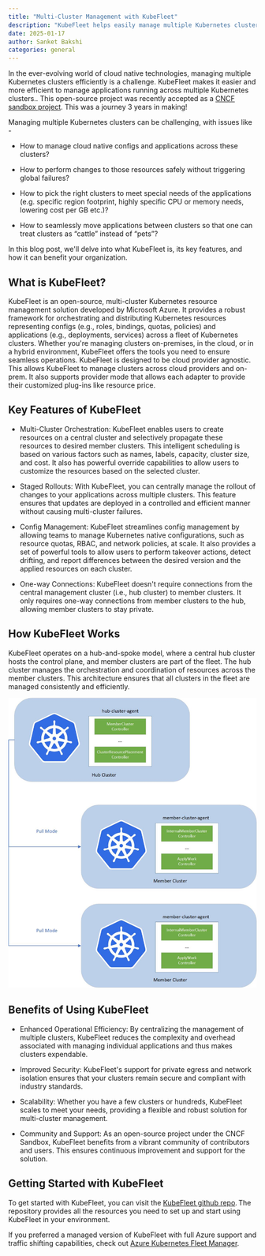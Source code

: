 ```yaml
---
title: "Multi-Cluster Management with KubeFleet"
description: "KubeFleet helps easily manage multiple Kubernetes clusters. This Microsoft-led, open source project was recently accepted as a CNCF sandbox project."
date: 2025-01-17
author: Sanket Bakshi
categories: general
---
```



In the ever-evolving world of cloud native technologies, managing multiple Kubernetes clusters efficiently is a challenge. KubeFleet makes it easier and more efficient to manage applications running across multiple Kubernetes clusters.. This open-source project was recently accepted as a [CNCF sandbox project](https://github.com/cncf/sandbox/issues/307). This was a journey 3 years in making! 

Managing multiple Kubernetes clusters can be challenging, with issues like -  

* How to manage cloud native configs and applications across these clusters? 

* How to perform changes to those resources safely without triggering global failures? 

* How to pick the right clusters to meet special needs of the applications (e.g. specific region footprint, highly specific CPU or memory needs, lowering cost per GB etc.)? 

* How to seamlessly move applications between clusters so that one can treat clusters as “cattle” instead of “pets”? 

In this blog post, we'll delve into what KubeFleet is, its key features, and how it can benefit your organization. 

## What is KubeFleet? 

KubeFleet is an open-source, multi-cluster Kubernetes resource management solution developed by Microsoft Azure. It provides a robust framework for orchestrating and distributing Kubernetes resources representing configs (e.g., roles, bindings, quotas, policies) and applications (e.g., deployments, services) across a fleet of Kubernetes clusters. Whether you're managing clusters on-premises, in the cloud, or in a hybrid environment, KubeFleet offers the tools you need to ensure seamless operations. 
KubeFleet is designed to be cloud provider agnostic. This allows KubeFleet to manage clusters across cloud providers and on-prem. It also supports provider mode that allows each adapter to provide their customized plug-ins like resource price.

## Key Features of KubeFleet 

 * Multi-Cluster Orchestration: KubeFleet enables users to create resources on a central cluster and selectively propagate these resources to desired member clusters. This intelligent scheduling is based on various factors such as names, labels, capacity, cluster size, and cost. It also has powerful override capabilities to allow users to customize the resources based on the selected cluster. 

 * Staged Rollouts: With KubeFleet, you can centrally manage the rollout of changes to your applications across multiple clusters. This feature ensures that updates are deployed in a controlled and efficient manner without causing multi-cluster failures. 

 * Config Management: KubeFleet streamlines config management by allowing teams to manage Kubernetes native configurations, such as resource quotas, RBAC, and network policies, at scale. It also provides a set of powerful tools to allow users to perform takeover actions, detect drifting, and report differences between the desired version and the applied resources on each cluster. 

 * One-way Connections: KubeFleet doesn't require connections from the central management cluster (i.e., hub cluster) to member clusters. It only requires one-way connections from member clusters to the hub, allowing member clusters to stay private. 

 

## How KubeFleet Works 

KubeFleet operates on a hub-and-spoke model, where a central hub cluster hosts the control plane, and member clusters are part of the fleet. The hub cluster manages the orchestration and coordination of resources across the member clusters. This architecture ensures that all clusters in the fleet are managed consistently and efficiently. 

![KubeFleet Architecture!](https://github.com/Azure/fleet/raw/main/docs/concepts/Components/architecture.jpg)


## Benefits of Using KubeFleet 

 * Enhanced Operational Efficiency: By centralizing the management of multiple clusters, KubeFleet reduces the complexity and overhead associated with managing individual applications and thus makes clusters expendable. 

 * Improved Security: KubeFleet's support for private egress and network isolation ensures that your clusters remain secure and compliant with industry standards. 

 * Scalability: Whether you have a few clusters or hundreds, KubeFleet scales to meet your needs, providing a flexible and robust solution for multi-cluster management. 

 * Community and Support: As an open-source project under the CNCF Sandbox, KubeFleet benefits from a vibrant community of contributors and users. This ensures continuous improvement and support for the solution. 

 

## Getting Started with KubeFleet 

To get started with KubeFleet, you can visit the [KubeFleet github repo](https://github.com/Azure/fleet). The repository provides all the resources you need to set up and start using KubeFleet in your environment. 

If you preferred a managed version of KubeFleet with full Azure support and traffic shifting capabilities, check out [Azure Kubernetes Fleet Manager](https://learn.microsoft.com/azure/kubernetes-fleet/overview).